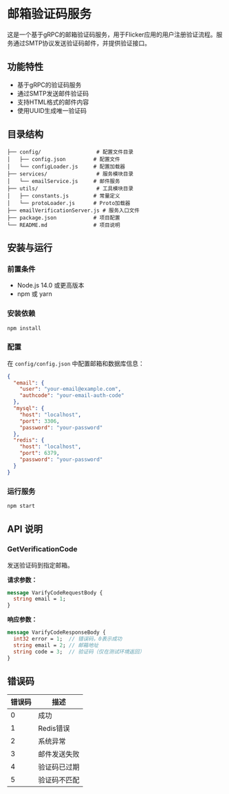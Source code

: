 # 邮箱验证码服务

这是一个基于gRPC的邮箱验证码服务，用于Flicker应用的用户注册验证流程。服务通过SMTP协议发送验证码邮件，并提供验证接口。

## 功能特性

- 基于gRPC的验证码服务
- 通过SMTP发送邮件验证码
- 支持HTML格式的邮件内容
- 使用UUID生成唯一验证码

## 目录结构

```
├── config/                  # 配置文件目录
│   ├── config.json         # 配置文件
│   └── configLoader.js     # 配置加载器
├── services/                # 服务模块目录
│   └── emailService.js     # 邮件服务
├── utils/                   # 工具模块目录
│   ├── constants.js        # 常量定义
│   └── protoLoader.js      # Proto加载器
├── emailVerificationServer.js # 服务入口文件
├── package.json            # 项目配置
└── README.md               # 项目说明
```

## 安装与运行

### 前置条件

- Node.js 14.0 或更高版本
- npm 或 yarn

### 安装依赖

```bash
npm install
```

### 配置

在 `config/config.json` 中配置邮箱和数据库信息：

```json
{
  "email": {
    "user": "your-email@example.com",
    "authcode": "your-email-auth-code"
  },
  "mysql": {
    "host": "localhost",
    "port": 3306,
    "password": "your-password"
  },
  "redis": {
    "host": "localhost",
    "port": 6379,
    "password": "your-password"
  }
}
```

### 运行服务

```bash
npm start
```

## API 说明

### GetVerificationCode

发送验证码到指定邮箱。

**请求参数：**

```protobuf
message VarifyCodeRequestBody {
  string email = 1;
}
```

**响应参数：**

```protobuf
message VarifyCodeResponseBody {
  int32 error = 1;  // 错误码，0表示成功
  string email = 2; // 邮箱地址
  string code = 3;  // 验证码（仅在测试环境返回）
}
```

## 错误码

| 错误码 | 描述 |
|--------|------|
| 0      | 成功 |
| 1      | Redis错误 |
| 2      | 系统异常 |
| 3      | 邮件发送失败 |
| 4      | 验证码已过期 |
| 5      | 验证码不匹配 |